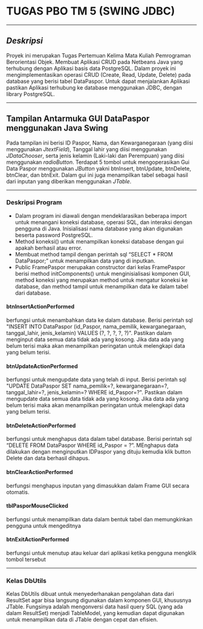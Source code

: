 # **TUGAS PBO TM 5 (SWING JDBC)**
___
## **_Deskripsi_**
Proyek ini merupakan Tugas Pertemuan Kelima Mata Kuliah Pemrograman Berorientasi Objek. Membuat Aplikasi CRUD pada Netbeans Java yang terhubung dengan Aplikasi basis data PostgreSQL. Dalam proyek ini mengimplementasikan operasi CRUD (Create, Read, Update, Delete) pada database yang berisi tabel DataPaspor. Untuk dapat menjalankan Aplikasi pastikan Aplikasi terhubung ke database menggunakan JDBC, dengan library PostgreSQL.
___
## **Tampilan Antarmuka GUI DataPaspor menggunakan Java Swing**
Pada tampilan ini berisi ID Paspor, Nama, dan Kewarganegaraan (yang diisi menggunakan _JtextField_), Tanggal lahir yang diisi menggunakan _JDataChooser_, serta jenis kelamin (Laki-laki dan Perempuan) yang diisi menggunakan _radioButton_. Terdapat 5 tombol untuk mengoperasikan Gui Data Paspor menggunakan _JButton_ yakni btnInsert, btnUpdate, btnDelete, btnClear, dan btnExit. Dalam gui ini juga menampilkan tabel sebagai hasil dari inputan yang diberikan menggunakan _JTable_. 
___
### **Deskripsi Program**
-	Dalam program ini diawali dengan mendeklarasikan beberapa import untuk menangani koneksi database, operasi SQL, dan interaksi dengan pengguna di Java. Inisialisasi nama database yang akan digunakan beserta password PostgreSQL.
-	Method koneksi() untuk menampilkan koneksi database dengan gui apakah berhasil atau error.
-	Membuat method tampil dengan perintah sql “SELECT * FROM DataPaspor;” untuk menampilkan data yang di inputkan.
-	Public FramePaspor merupakan constructor dari kelas FramePaspor berisi method initComponents() untuk menginisialisasi komponen GUI, method koneksi yang merupakan method untuk mengatur koneksi ke database, dan method tampil untuk menampilkan data ke dalam tabel dari database.

#### **btnInsertActionPerformed**
berfungsi untuk menambahkan data ke dalam database. Berisi perintah sql "INSERT INTO DataPaspor (id_Paspor, nama_pemilik, kewarganegaraan, tanggal_lahir, jenis_kelamin) VALUES (?, ?, ?, ?, ?)". Pastikan dalam menginput data semua data tidak ada yang kosong. Jika data ada yang belum terisi maka akan menampilkan peringatan untuk melengkapi data yang belum terisi.
    
#### **btnUpdateActionPerformed**
berfungsi untuk mengupdate data yang telah di input. Berisi perintah sql "UPDATE DataPaspor SET nama_pemilik=?, kewarganegaraan=?, tanggal_lahir=?, jenis_kelamin=? WHERE id_Paspor=?". Pastikan dalam mengupdate data semua data tidak ada yang kosong. Jika data ada yang belum terisi maka akan menampilkan peringatan untuk melengkapi data yang belum terisi.

#### **btnDeleteActionPerformed**
berfungsi untuk menghapus data dalam tabel database. Berisi perintah sql “DELETE FROM DataPaspor WHERE id_Paspor = ?”. MEnghapus data dilakukan dengan menginputkan IDPaspor yang dituju kemudia klik button Delete dan data berhasil dihapus.
       
#### **btnClearActionPerformed**
berfungsi menghapus inputan yang dimasukkan dalam Frame GUI secara otomatis.
       
#### **tblPasporMouseClicked**
berfungsi untuk menampilkan data dalam bentuk tabel dan memungkinkan pengguna untuk mengeditnya
        
#### **btnExitActionPerformed**
berfungsi untuk menutup atau keluar dari aplikasi ketika pengguna mengklik tombol tersebut
___
### **Kelas DbUtils**
Kelas DbUtils dibuat untuk menyederhanakan pengolahan data dari ResultSet agar bisa langsung digunakan dalam komponen GUI, khususnya JTable. Fungsinya adalah mengonversi data hasil query SQL (yang ada dalam ResultSet) menjadi TableModel, yang kemudian dapat digunakan untuk menampilkan data di JTable dengan cepat dan efisien.
